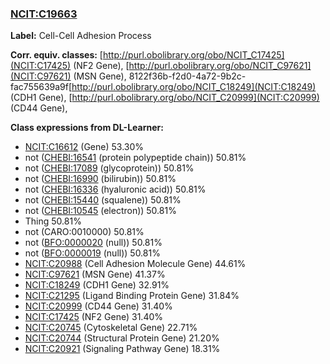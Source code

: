 
### [NCIT:C19663](http://purl.obolibrary.org/obo/NCIT_C19663)
**Label:** Cell-Cell Adhesion Process

**Corr. equiv. classes:** [http://purl.obolibrary.org/obo/NCIT_C17425](NCIT:C17425) (NF2 Gene), [http://purl.obolibrary.org/obo/NCIT_C97621](NCIT:C97621) (MSN Gene), 8122f36b-f2d0-4a72-9b2c-fac755639a9f[http://purl.obolibrary.org/obo/NCIT_C18249](NCIT:C18249) (CDH1 Gene), [http://purl.obolibrary.org/obo/NCIT_C20999](NCIT:C20999) (CD44 Gene), 

**Class expressions from DL-Learner:**

- [NCIT:C16612](http://purl.obolibrary.org/obo/NCIT_C16612) (Gene) 53.30%
- not ([CHEBI:16541](http://purl.obolibrary.org/obo/CHEBI_16541) (protein polypeptide chain)) 50.81%
- not ([CHEBI:17089](http://purl.obolibrary.org/obo/CHEBI_17089) (glycoprotein)) 50.81%
- not ([CHEBI:16990](http://purl.obolibrary.org/obo/CHEBI_16990) (bilirubin)) 50.81%
- not ([CHEBI:16336](http://purl.obolibrary.org/obo/CHEBI_16336) (hyaluronic acid)) 50.81%
- not ([CHEBI:15440](http://purl.obolibrary.org/obo/CHEBI_15440) (squalene)) 50.81%
- not ([CHEBI:10545](http://purl.obolibrary.org/obo/CHEBI_10545) (electron)) 50.81%
- Thing 50.81%
- not (CARO:0010000) 50.81%
- not ([BFO:0000020](http://purl.obolibrary.org/obo/BFO_0000020) (null)) 50.81%
- not ([BFO:0000019](http://purl.obolibrary.org/obo/BFO_0000019) (null)) 50.81%
- [NCIT:C20988](http://purl.obolibrary.org/obo/NCIT_C20988) (Cell Adhesion Molecule Gene) 44.61%
- [NCIT:C97621](http://purl.obolibrary.org/obo/NCIT_C97621) (MSN Gene) 41.37%
- [NCIT:C18249](http://purl.obolibrary.org/obo/NCIT_C18249) (CDH1 Gene) 32.91%
- [NCIT:C21295](http://purl.obolibrary.org/obo/NCIT_C21295) (Ligand Binding Protein Gene) 31.84%
- [NCIT:C20999](http://purl.obolibrary.org/obo/NCIT_C20999) (CD44 Gene) 31.40%
- [NCIT:C17425](http://purl.obolibrary.org/obo/NCIT_C17425) (NF2 Gene) 31.40%
- [NCIT:C20745](http://purl.obolibrary.org/obo/NCIT_C20745) (Cytoskeletal Gene) 22.71%
- [NCIT:C20744](http://purl.obolibrary.org/obo/NCIT_C20744) (Structural Protein Gene) 21.20%
- [NCIT:C20921](http://purl.obolibrary.org/obo/NCIT_C20921) (Signaling Pathway Gene) 18.31%


